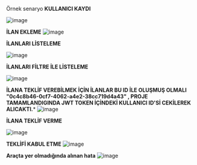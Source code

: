 Örnek senaryo
**KULLANICI KAYDI**

![image](https://user-images.githubusercontent.com/99317183/192549367-ffe8aca6-b941-413b-837d-8e641c066696.png)

**İLAN EKLEME**
![image](https://user-images.githubusercontent.com/99317183/192550021-d2aa80e1-8d6f-4f82-b460-61862631f36e.png)

**İLANLARI LİSTELEME**

![image](https://user-images.githubusercontent.com/99317183/192562657-cdbad846-cec7-4543-a36b-1caec4c7f6e0.png)

**İLANLARI FİLTRE İLE LİSTELEME**

![image](https://user-images.githubusercontent.com/99317183/192562172-5d03497e-7f70-41bd-9bb7-edfa2278865a.png)

**İLANA TEKLİF VEREBİLMEK İÇİN İLANLAR BU ID İLE OLUŞMUŞ OLMALI "0c4c8b46-0cf7-4062-a4e2-38cc719d4a43" ,  PROJE TAMAMLANDIGINDA JWT TOKEN İÇİNDEKİ KULLANICI ID'Sİ CEKİLEREK ALICAKTI.***
![image](https://user-images.githubusercontent.com/99317183/192565468-189b1c90-189f-4292-89f2-20f40fc13bfd.png)

**İLANA TEKLİF VERME**

![image](https://user-images.githubusercontent.com/99317183/192562847-5800f2cd-8e00-46ac-b76a-b1306a44c928.png)

**TEKLİFİ KABUL ETME**
![image](https://user-images.githubusercontent.com/99317183/192564700-2c119c89-0a35-4fb9-ade4-bda307fd7d4a.png)

**Araçta yer olmadığında alınan hata**
![image](https://user-images.githubusercontent.com/99317183/192564906-e5800bb8-050d-4094-8932-954008447a82.png)


